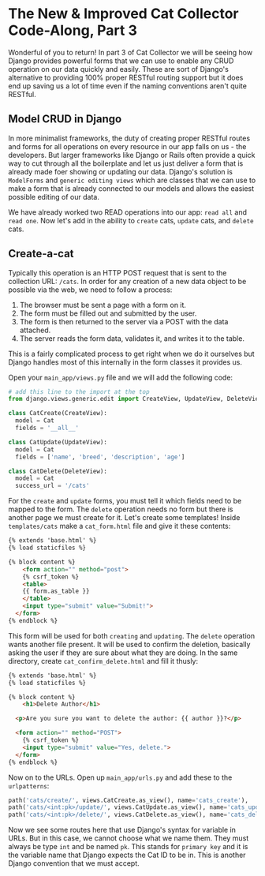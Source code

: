 # The New & Improved Cat Collector Code-Along, Part 3

Wonderful of you to return! In part 3 of Cat Collector we will be seeing how Django provides powerful forms that we can use to enable any CRUD operation on our data quickly and easily. These are sort of Django's alternative to providing 100% proper RESTful routing support but it does end up saving us a lot of time even if the naming conventions aren't quite RESTful.

## Model CRUD in Django

In more minimalist frameworks, the duty of creating proper RESTful routes and forms for all operations on every resource in our app falls on us - the developers. But larger frameworks like Django or Rails often provide a quick way to cut through all the boilerplate and let us just deliver a form that is already made foer showing or updating our data. Django's solution is `ModelForms` and `generic editing views` which are classes that we can use to make a form that is already connected to our models and allows the easiest possible editing of our data.

We have already worked two READ operations into our app: `read all` and `read one`. Now let's add in the ability to `create` cats, `update` cats, and `delete` cats.

## Create-a-cat

Typically this operation is an HTTP POST request that is sent to the collection URL: `/cats`. In order for any creation of a new data object to be possible via the web, we need to follow a process:

1. The browser must be sent a page with a form on it.
2. The form must be filled out and submitted by the user.
3. The form is then returned to the server via a POST with the data attached.
4. The server reads the form data, validates it, and writes it to the table.

This is a fairly complicated process to get right when we do it ourselves but Django handles most of this internally in the form classes it provides us.

Open your `main_app/views.py` file and we will add the following code:

```python
# add this line to the import at the top
from django.views.generic.edit import CreateView, UpdateView, DeleteView

class CatCreate(CreateView):
  model = Cat
  fields = '__all__'

class CatUpdate(UpdateView):
  model = Cat
  fields = ['name', 'breed', 'description', 'age']

class CatDelete(DeleteView):
  model = Cat
  success_url = '/cats'
```

For the `create` and `update` forms, you must tell it which fields need to be mapped to the form. The `delete` operation needs no form but there is another page we must create for it. Let's create some templates! Inside `templates/cats` make a `cat_form.html` file and give it these contents:

```html
{% extends 'base.html' %}
{% load staticfiles %}

{% block content %}
	<form action="" method="post">
    {% csrf_token %}
    <table>
    {{ form.as_table }}
    </table>
    <input type="submit" value="Submit!">
  </form>
{% endblock %}
```

This form will be used for both `creating` and `updating`. The `delete` operation wants another file present. It will be used to confirm the deletion, basically asking the user if they are sure about what they are doing. In the same directory, create `cat_confirm_delete.html` and fill it thusly:

```html
{% extends 'base.html' %}
{% load staticfiles %}

{% block content %}
	<h1>Delete Author</h1>

  <p>Are you sure you want to delete the author: {{ author }}?</p>

  <form action="" method="POST">
    {% csrf_token %}
    <input type="submit" value="Yes, delete.">
  </form>
{% endblock %}
```

Now on to the URLs. Open up `main_app/urls.py` and add these to the `urlpatterns`:

```python
path('cats/create/', views.CatCreate.as_view(), name='cats_create'),
path('cats/<int:pk>/update/', views.CatUpdate.as_view(), name='cats_update'),
path('cats/<int:pk>/delete/', views.CatDelete.as_view(), name='cats_delete'),
```

Now we see some routes here that use Django's syntax for variable in URLs. But in this case, we cannot choose what we name them. They must always be type `int` and be named `pk`. This stands for `primary key` and it is the variable name that Django expects the Cat ID to be in. This is another Django convention that we must accept.
